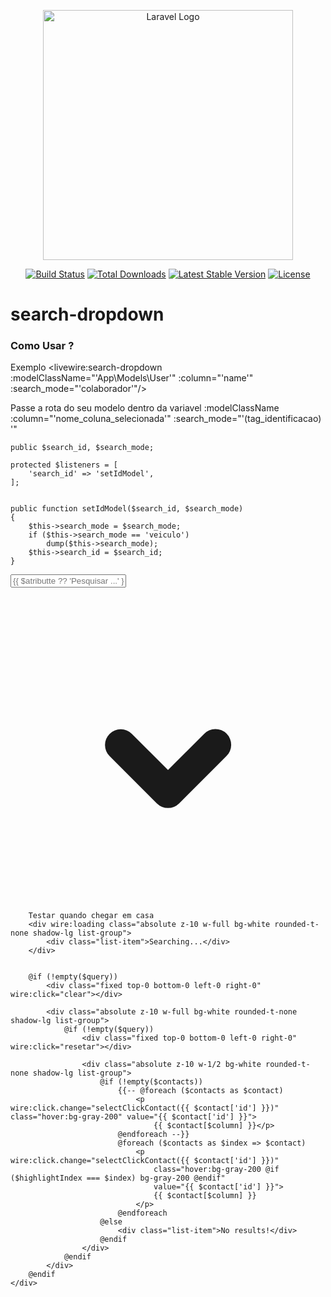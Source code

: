 <p align="center"><a href="https://laravel.com" target="_blank"><img src="https://raw.githubusercontent.com/laravel/art/master/logo-lockup/5%20SVG/2%20CMYK/1%20Full%20Color/laravel-logolockup-cmyk-red.svg" width="400" alt="Laravel Logo"></a></p>

<p align="center">
<a href="https://github.com/laravel/framework/actions"><img src="https://github.com/laravel/framework/workflows/tests/badge.svg" alt="Build Status"></a>
<a href="https://packagist.org/packages/laravel/framework"><img src="https://img.shields.io/packagist/dt/laravel/framework" alt="Total Downloads"></a>
<a href="https://packagist.org/packages/laravel/framework"><img src="https://img.shields.io/packagist/v/laravel/framework" alt="Latest Stable Version"></a>
<a href="https://packagist.org/packages/laravel/framework"><img src="https://img.shields.io/packagist/l/laravel/framework" alt="License"></a>
</p>

# search-dropdown 

### Como Usar ? 

 Exemplo
  <livewire:search-dropdown :modelClassName="'App\\Models\\User'" :column="'name'"  :search_mode="'colaborador'"/>

 Passe a rota do seu modelo dentro da variavel  :modelClassName   :column="'nome_coluna_selecionada'"  :search_mode="'(tag_identificacao) '"  

    public $search_id, $search_mode;

    protected $listeners = [
        'search_id' => 'setIdModel',
    ];


    public function setIdModel($search_id, $search_mode)
    {
        $this->search_mode = $search_mode;
        if ($this->search_mode == 'veiculo')
            dump($this->search_mode);
        $this->search_id = $search_id;
    }

<div>
    <div class="w-full ">
        <div class="w-2/3 flex justify-end items-center relative rounded-md bg-gray-200 border border-gray-300 rounded">
            <input type="text"
                class="form-input rounded-md w-full bg-gray-50 border border-gray-300 text-gray-900 text-sm rounded-lg focus:ring-primary-500 focus:border-primary-500 block w-full p-2.5 dark:bg-gray-600 dark:border-gray-500 dark:placeholder-gray-400 dark:text-white dark:focus:ring-primary-500 dark:focus:border-primary-500"
                placeholder="{{ $atributte ?? 'Pesquisar ...' }}" wire:model="query" wire:keydown.escape="clear"
                wire:keydown.tab="clear" wire:keydown.arrow-up="decrementHighlight"
                wire:keydown.arrow-down="incrementHighlight" wire:keydown.debounce.300ms="search"
                wire:keydown="selectContact" wire:model="atributte" />
            <div class="flex items-center pr-4" wire:click.prevent="">
                <svg xmlns="http://www.w3.org/2000/svg" class="w-5 h-5 ml-2 -mr-1 " viewBox="0 0 20 20"
                    fill="currentColor" aria-hidden="true">
                    <path fill-rule="evenodd"
                        d="M6.293 9.293a1 1 0 011.414 0L10 11.586l2.293-2.293a1 1 0 111.414 1.414l-3 3a1 1 0 01-1.414 0l-3-3a1 1 0 010-1.414z"
                        clip-rule="evenodd" />
                </svg>
            </div>
        </div>

        Testar quando chegar em casa
        <div wire:loading class="absolute z-10 w-full bg-white rounded-t-none shadow-lg list-group">
            <div class="list-item">Searching...</div>
        </div>


        @if (!empty($query))
            <div class="fixed top-0 bottom-0 left-0 right-0" wire:click="clear"></div>

            <div class="absolute z-10 w-full bg-white rounded-t-none shadow-lg list-group">
                @if (!empty($query))
                    <div class="fixed top-0 bottom-0 left-0 right-0" wire:click="resetar"></div>

                    <div class="absolute z-10 w-1/2 bg-white rounded-t-none shadow-lg list-group">
                        @if (!empty($contacts))
                            {{-- @foreach ($contacts as $contact)
                                <p  wire:click.change="selectClickContact({{ $contact['id'] }})"  class="hover:bg-gray-200" value="{{ $contact['id'] }}">
                                    {{ $contact[$column] }}</p>
                            @endforeach --}}
                            @foreach ($contacts as $index => $contact)
                                <p wire:click.change="selectClickContact({{ $contact['id'] }})"
                                    class="hover:bg-gray-200 @if ($highlightIndex === $index) bg-gray-200 @endif"
                                    value="{{ $contact['id'] }}">
                                    {{ $contact[$column] }}
                                </p>
                            @endforeach
                        @else
                            <div class="list-item">No results!</div>
                        @endif
                    </div>
                @endif
            </div>
        @endif
    </div>
</div>

